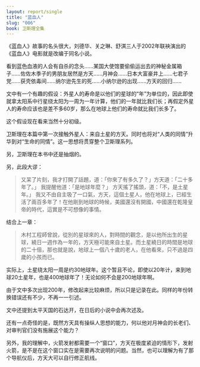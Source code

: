 ```yaml
---
layout: report/single
title: "蓝血人"
slug: "006"
book: 卫斯理全集
---
```

《蓝血人》故事的名头很大，刘德华、关之琳、舒淇三人于2002年联袂演出的《蓝血人》电影就是改编于同名小说。

看到蓝色血液的人会有自杀的念头……某国大使馆要偷偷运出去的神秘金属箱子……佐佐木季子的男朋友居然是方天……月神会……日本大富豪井上……七君子党……获壳依毒间……纳尔逊先生的死……小纳尔逊的出现……方天的回归……

文中有一个有趣的假设：外星人的寿命是以他们的星球的“年”为单位的，因此即使就拿太阳系中行星绕太阳为一周为一年计算，他们的一年就比我们长；再假定外星人的寿命应该也是差不多60岁，那么在地球上他们的寿命就比我们长多了。

这个假设现在看来当然十分初级。

卫斯理在本篇中第一次接触外星人：来自土星的方天。同时也将对“人类的同情”升华到对“生命的同情”。这一思想将贯穿整个卫斯理系列。

另，卫斯理在本书中还是抽烟的。

另，此段大谬：
>又呆了片刻，我才打開了話題，道：「你來了有多久了？」方天道：「二十多年了。」
>我提醒他道：「是地球年麼？」
>方天搖了搖頭，道：「不，是土星年。」
>我又不由自主吸了一口氣，方天，這個土星人，他在地球上，已經生活了兩百多年了！在他剛到地球的時候，美國還沒有開國，中國還在乾隆皇帝的時代，這實是不可想像的事情。

结合上一章：

>木村工程師曾說，從別的星球來的人，對時間的觀念，是以他所出生的星球，繞日一週作為一年的，方天極可能來自土星。而土星繞日的時間是地球的二十倍，那也就是說，地球上一個八十歲的老人，在他看來，只不過是四歲的小孩而已。

实际上，土星绕太阳一周是约30地球年。这个暂且不论，即使以20年计，来到地球20土星年，也是400地球年了！无论如何不会是200地球年啊。

由于文中多次出现200年，修改起来比较麻烦，所以只是记录在此。同样的年份转换错误还有不少，不再一一引述。

文中还提到太平天国的石达开，在日后的小说中会再次述及。

还有一点奇怪的是，既然方天具有操纵人思想的能力，何以他对月神会的长老们、对审判官们没有施展这个能力？

另外，我的理解中，火箭发射都需要一个“窗口”，方天在极度紧迫的情形下，发射火箭，是不是在这个窗口实在是需要再次说明的问题。当然，也可以理解为有了那个导航仪后，方天大可以自行修正航线。
